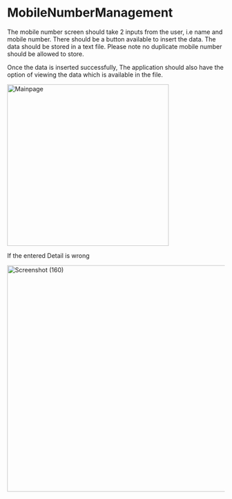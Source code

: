 # MobileNumberManagement

The mobile number screen should take 2 inputs from the user, i.e name and mobile number. There should be a button available to insert the data. The data should be stored in a text file. Please note no duplicate mobile number should be allowed to store.

Once the data is inserted successfully, The application should also have the option of viewing the data which is available in the file.

<img width="374" alt="Mainpage" src="https://user-images.githubusercontent.com/88208046/177503730-45bc7486-651e-4fea-b71d-c9c03758e1b9.PNG">

If the entered Detail is wrong 

<img width="524" alt="Screenshot (160)" src="https://user-images.githubusercontent.com/88208046/177505897-04387301-e9a0-4e43-8a18-def95e89d191.png">
